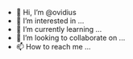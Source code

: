 - 👋 Hi, I’m @ovidius
- 👀 I’m interested in ...
- 🌱 I’m currently learning ...
- 💞️ I’m looking to collaborate on ...
- 📫 How to reach me ...

<!---
ovidiubozga/ovidiubozga is a ✨ special ✨ repository because its `README.md` (this file) appears on your GitHub profile.
You can click the Preview link to take a look at your changes.
--->
